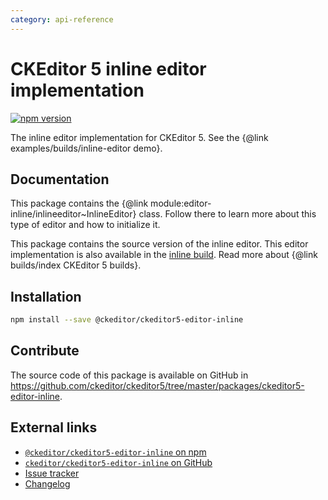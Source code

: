 ```yaml
---
category: api-reference
---
```


# CKEditor 5 inline editor implementation

[![npm version](https://badge.fury.io/js/%40ckeditor%2Fckeditor5-editor-inline.svg)](https://www.npmjs.com/package/@ckeditor/ckeditor5-editor-inline)

The inline editor implementation for CKEditor 5. See the {@link examples/builds/inline-editor demo}.

## Documentation

This package contains the {@link module:editor-inline/inlineeditor~InlineEditor} class. Follow there to learn more about this type of editor and how to initialize it.

This package contains the source version of the inline editor. This editor implementation is also available in the [inline build](https://www.npmjs.com/package/@ckeditor/ckeditor5-build-inline). Read more about {@link builds/index CKEditor 5 builds}.

## Installation

```bash
npm install --save @ckeditor/ckeditor5-editor-inline
```

## Contribute

The source code of this package is available on GitHub in https://github.com/ckeditor/ckeditor5/tree/master/packages/ckeditor5-editor-inline.

## External links

* [`@ckeditor/ckeditor5-editor-inline` on npm](https://www.npmjs.com/package/@ckeditor/ckeditor5-editor-inline)
* [`ckeditor/ckeditor5-editor-inline` on GitHub](https://github.com/ckeditor/ckeditor5/tree/master/packages/ckeditor5-editor-inline)
* [Issue tracker](https://github.com/ckeditor/ckeditor5/issues)
* [Changelog](https://github.com/ckeditor/ckeditor5/blob/master/CHANGELOG.md)
